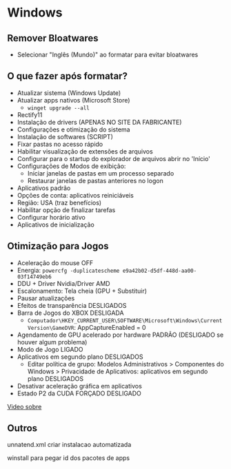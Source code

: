 # Windows

## Remover Bloatwares

- Selecionar "Inglês (Mundo)" ao formatar para evitar bloatwares

## O que fazer após formatar?

- Atualizar sistema (Windows Update)
- Atualizar apps nativos (Microsoft Store)
  - `winget upgrade --all`
- Rectify11
- Instalação de drivers (APENAS NO SITE DA FABRICANTE)
- Configurações e otimização do sistema
- Instalação de softwares (SCRIPT)
- Fixar pastas no acesso rápido
- Habilitar visualização de extensões de arquivos
- Configurar para o startup do explorador de arquivos abrir no 'Início'
- Configurações de Modos de exibição:
  - Iniciar janelas de pastas em um processo separado
  - Restaurar janelas de pastas anteriores no logon
- Aplicativos padrão
- Opções de conta: aplicativos reiniciáveis
- Região: USA (traz benefícios)
- Habilitar opção de finalizar tarefas
- Configurar horário ativo
- Aplicativos de inicialização

## Otimização para Jogos

- Aceleração do mouse OFF
- Energia: `powercfg -duplicatescheme e9a42b02-d5df-448d-aa00-03f14749eb6`
- DDU + Driver Nvidia/Driver AMD
- Escalonamento: Tela cheia (GPU + Substituir)
- Pausar atualizações
- Efeitos de transparência DESLIGADOS
- Barra de Jogos do XBOX DESLIGADA
  - `Computador\HKEY_CURRENT_USER\SOFTWARE\Microsoft\Windows\CurrentVersion\GameDVR`: AppCaptureEnabled = 0
- Agendamento de GPU acelerado por hardware PADRÃO (DESLIGADO se houver algum problema)
- Modo de Jogo LIGADO
- Aplicativos em segundo plano DESLIGADOS
  - Editar política de grupo: Modelos Administrativos > Componentes do Windows > Privacidade de Aplicativos: aplicativos em segundo plano DESLIGADOS
- Desativar aceleração gráfica em aplicativos
- Estado P2 da CUDA FORÇADO DESLIGADO

[Video sobre](https://www.youtube.com/watch?v=wxY2roIWvAs)

## Outros

unnatend.xml 
criar instalacao automatizada

winstall para pegar id dos pacotes de apps